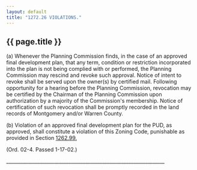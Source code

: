 ```yaml
---
layout: default 
title: "1272.26 VIOLATIONS."
---
```


{{ page.title }}
----------------

​(a) Whenever the Planning Commission finds, in the case of an approved
final development plan, that any term, condition or restriction
incorporated into the plan is not being complied with or performed, the
Planning Commission may rescind and revoke such approval. Notice of
intent to revoke shall be served upon the owner(s) by certified mail.
Following opportunity for a hearing before the Planning Commission,
revocation may be certified by the Chairman of the Planning Commission
upon authorization by a majority of the Commission's membership. Notice
of certification of such revocation shall be promptly recorded in the
land records of Montgomery and/or Warren County.

​(b) Violation of an approved final development plan for the PUD, as
approved, shall constitute a violation of this Zoning Code, punishable
as provided in Section [1262.99.](4da6057d.html)

(Ord. 02-4. Passed 1-17-02.)

\_\_\_\_\_\_\_\_\_\_\_\_\_\_\_\_\_\_\_\_\_\_\_\_\_\_\_\_\_\_\_\_\_\_\_\_\_\_\_\_\_\_\_\_\_\_\_\_\_\_\_\_\_\_\_\_\_\_\_\_\_\_\_\_\_\_
